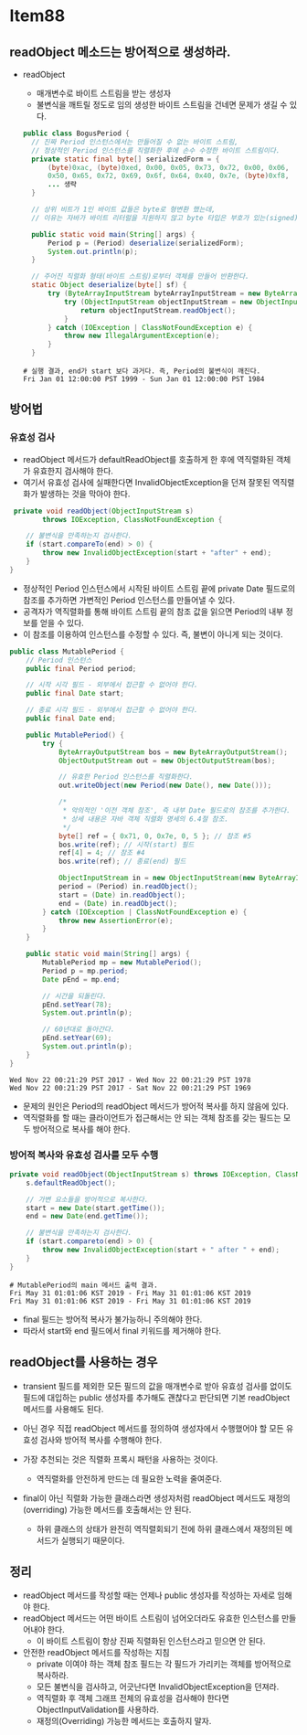 # Item88
## readObject 메소드는 방어적으로 생성하라. 
- readObject 
  - 매개변수로 바이트 스트림을 받는 생성자
  - 불변식을 깨트릴 정도로 임의 생성한 바이트 스트림을 건네면 문제가 생길 수 있다.
  ```java
  public class BogusPeriod {
    // 진짜 Period 인스턴스에서는 만들어질 수 없는 바이트 스트림,
    // 정상적인 Period 인스턴스를 직렬화한 후에 손수 수정한 바이트 스트림이다.
    private static final byte[] serializedForm = {
        (byte)0xac, (byte)0xed, 0x00, 0x05, 0x73, 0x72, 0x00, 0x06,
        0x50, 0x65, 0x72, 0x69, 0x6f, 0x64, 0x40, 0x7e, (byte)0xf8,
        ... 생략
    }

    // 상위 비트가 1인 바이트 값들은 byte로 형변환 했는데,
    // 이유는 자바가 바이트 리터럴을 지원하지 않고 byte 타입은 부호가 있는(signed) 타입이기 때문이다.

    public static void main(String[] args) {
        Period p = (Period) deserialize(serializedForm);
        System.out.println(p);
    }

    // 주어진 직렬화 형태(바이트 스트림)로부터 객체를 만들어 반환한다.
    static Object deserialize(byte[] sf) {
        try (ByteArrayInputStream byteArrayInputStream = new ByteArrayInputStream(sf)) {
            try (ObjectInputStream objectInputStream = new ObjectInputStream(byteArrayInputStream)) {
                return objectInputStream.readObject();
            }
        } catch (IOException | ClassNotFoundException e) {
            throw new IllegalArgumentException(e);
        }
    }
  ```

  ```text
  # 실행 결과, end가 start 보다 과거다. 즉, Period의 불변식이 깨진다.
  Fri Jan 01 12:00:00 PST 1999 - Sun Jan 01 12:00:00 PST 1984
  ```

## 방어법
### 유효성 검사
- readObject 메서드가 defaultReadObject를 호출하게 한 후에 역직렬화된 객체가 유효한지 검사해야 한다. 
- 여기서 유효성 검사에 실패한다면 InvalidObjectException을 던져 잘못된 역직렬화가 발생하는 것을 막아야 한다.
```java
 private void readObject(ObjectInputStream s)
        throws IOException, ClassNotFoundException {

    // 불변식을 만족하는지 검사한다.
    if (start.compareTo(end) > 0) {
        throw new InvalidObjectException(start + "after" + end);
    }
} 
```

- 정상적인 Period 인스턴스에서 시작된 바이트 스트림 끝에 private Date 필드로의 참조를 추가하면 가변적인 Period 인스턴스를 만들어낼 수 있다.
- 공격자가 역직렬화를 통해 바이트 스트림 끝의 참조 값을 읽으면 Period의 내부 정보를 얻을 수 있다. 
- 이 참조를 이용하여 인스턴스를 수정할 수 있다. 즉, 불변이 아니게 되는 것이다.

```java
public class MutablePeriod {
    // Period 인스턴스
    public final Period period;

    // 시작 시각 필드 - 외부에서 접근할 수 없어야 한다.
    public final Date start;

    // 종료 시각 필드 - 외부에서 접근할 수 없어야 한다.
    public final Date end;

    public MutablePeriod() {
        try {
            ByteArrayOutputStream bos = new ByteArrayOutputStream();
            ObjectOutputStream out = new ObjectOutputStream(bos);

            // 유효한 Period 인스턴스를 직렬화한다.
            out.writeObject(new Period(new Date(), new Date()));

            /*
             * 악의적인 '이전 객체 참조', 즉 내부 Date 필드로의 참조를 추가한다.
             * 상세 내용은 자바 객체 직렬화 명세의 6.4절 참조.
             */
            byte[] ref = { 0x71, 0, 0x7e, 0, 5 }; // 참조 #5
            bos.write(ref); // 시작(start) 필드
            ref[4] = 4; // 참조 #4
            bos.write(ref); // 종료(end) 필드

            ObjectInputStream in = new ObjectInputStream(new ByteArrayInputStream(bos.toByteArray()));
            period = (Period) in.readObject();
            start = (Date) in.readObject();
            end = (Date) in.readObject();
        } catch (IOException | ClassNotFoundException e) {
            throw new AssertionError(e);
        }
    }

    public static void main(String[] args) {
        MutablePeriod mp = new MutablePeriod();
        Period p = mp.period;
        Date pEnd = mp.end;

        // 시간을 되돌린다.
        pEnd.setYear(78);
        System.out.println(p);

        // 60년대로 돌아간다.
        pEnd.setYear(69);
        System.out.println(p);
    }
}
```
```text
Wed Nov 22 00:21:29 PST 2017 - Wed Nov 22 00:21:29 PST 1978
Wed Nov 22 00:21:29 PST 2017 - Sat Nov 22 00:21:29 PST 1969
```
- 문제의 원인은 Period의 readObject 메서드가 방어적 복사를 하지 않음에 있다. 
- 역직렬화를 할 때는 클라이언트가 접근해서는 안 되는 객체 참조를 갖는 필드는 모두 방어적으로 복사를 해야 한다.

### 방어적 복사와 유효성 검사를 모두 수행
```java
private void readObject(ObjectInputStream s) throws IOException, ClassNotFoundException {
    s.defaultReadObject();

    // 가변 요소들을 방어적으로 복사한다.
    start = new Date(start.getTime());
    end = new Date(end.getTime());

    // 불변식을 만족하는지 검사한다.
    if (start.compareto(end) > 0) {
        throw new InvalidObjectException(start + " after " + end);
    }
}
```

```
# MutablePeriod의 main 메서드 출력 결과. 
Fri May 31 01:01:06 KST 2019 - Fri May 31 01:01:06 KST 2019
Fri May 31 01:01:06 KST 2019 - Fri May 31 01:01:06 KST 2019
```

- final 필드는 방어적 복사가 불가능하니 주의해야 한다. 
- 따라서 start와 end 필드에서 final 키워드를 제거해야 한다. 

## readObject를 사용하는 경우
- transient 필드를 제외한 모든 필드의 값을 매개변수로 받아 유효성 검사를 없이도 필드에 대입하는 public 생성자를 추가해도 괜찮다고 판단되면 기본 readObject 메서드를 사용해도 된다. 
- 아닌 경우 직접 readObject 메서드를 정의하여 생성자에서 수행했어야 할 모든 유효성 검사와 방어적 복사를 수행해야 한다. 
- 가장 추천되는 것은 직렬화 프록시 패턴을 사용하는 것이다. 
  - 역직렬화를 안전하게 만드는 데 필요한 노력을 줄여준다.

- final이 아닌 직렬화 가능한 클래스라면 생성자처럼 readObject 메서드도 재정의(overriding) 가능한 메서드를 호출해서는 안 된다. 
  - 하위 클래스의 상태가 완전히 역직렬회되기 전에 하위 클래스에서 재정의된 메서드가 실행되기 때문이다.

## 정리

- readObject 메서드를 작성할 때는 언제나 public 생성자를 작성하는 자세로 임해야 한다.
- readObject 메서드는 어떤 바이트 스트림이 넘어오더라도 유효한 인스턴스를 만들어내야 한다.
  - 이 바이트 스트림이 항상 진짜 직렬화된 인스턴스라고 믿으면 안 된다.
- 안전한 readObject 메서드를 작성하는 지침
  - private 이여야 하는 객체 참조 필드는 각 필드가 가리키는 객체를 방어적으로 복사하라.
  - 모든 불변식을 검사하고, 어긋난다면 InvalidObjectException을 던져라.
  - 역직렬화 후 객체 그래프 전체의 유효성을 검사해야 한다면 ObjectInputValidation를 사용하라.
  - 재정의(Overriding) 가능한 메서드는 호출하지 말자.
